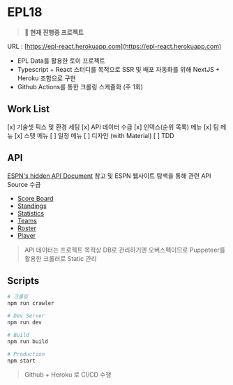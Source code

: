 # EPL18

> **🚧 현재 진행중 프로젝트**

URL : [https://epl-react.herokuapp.com](https://epl-react.herokuapp.com)

* EPL Data를 활용한 토이 프로젝트
* Typescript + React 스터디를 목적으로 SSR 및 배포 자동화를 위해 NextJS + Heroku 조합으로 구현
* Github Actions를 통한 크롤링 스케쥴화 (주 1회)

## Work List
[x] 기술셋 픽스 및 환경 세팅
[x] API 데이터 수급
[x] 인덱스(순위 목록) 메뉴
[x] 팀 메뉴
[x] 스탯 메뉴
[ ] 일정 메뉴
[ ] 디자인 (with Material)
[ ] TDD

## API
[ESPN's hidden API Document](https://gist.github.com/akeaswaran/b48b02f1c94f873c6655e7129910fc3b) 참고 및 ESPN 웹사이트 탐색을 통해 관련 API Source 수급
* [Score Board](http://site.api.espn.com/apis/site/v2/sports/soccer/eng.1/scoreboard?calendar=blacklist&dates=yyyymmdd)
* [Standings](http://site.api.espn.com/apis/v2/sports/soccer/eng.1/standings)
* [Statistics](http://site.api.espn.com/apis/site/v2/sports/soccer/eng.1/statistics)
* [Teams](http://site.api.espn.com/apis/site/v2/sports/soccer/eng.1/teams/349)
* [Roster](http://site.api.espn.com/apis/site/v2/sports/soccer/eng.1/teams/349/roster)
* [Player](http://www.espnfc.com/player/169532?xhr=1)

> API 데이터는 프로젝트 목적상 DB로 관리하기엔 오버스펙이므로 Puppeteer를 활용한 크롤러로 Static 관리

## Scripts
```bash
# 크롤링
npm run crawler

# Dev Server
npm run dev

# Build
npm run build

# Production
npm start
```
> Github + Heroku 로 CI/CD 수행